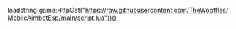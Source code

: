 loadstring(game:HttpGet("https://raw.githubusercontent.com/TheWooffles/MobileAimbotEsp/main/script.lua"))()
